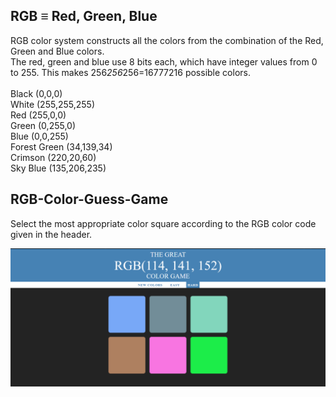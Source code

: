 ## RGB ≡ Red, Green, Blue
RGB color system constructs all the colors from the combination of the Red, Green and Blue colors. <br/>
The red, green and blue use 8 bits each, which have integer values from 0 to 255. This makes 256*256*256=16777216 possible colors.<br/>
<br/>
Black	(0,0,0) <br/>
White (255,255,255) <br/>
Red	(255,0,0) <br/>
Green	(0,255,0) <br/>
Blue (0,0,255) <br/>
Forest Green (34,139,34) <br/>
Crimson (220,20,60) <br/>
Sky Blue (135,206,235) <br/>

## RGB-Color-Guess-Game
Select the most appropriate color square according to the RGB color code given in the header. 

![RGB_Color_Guess](/ss.png)
